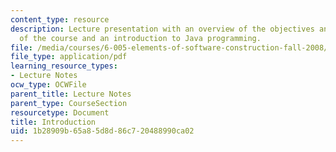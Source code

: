 ```yaml
---
content_type: resource
description: Lecture presentation with an overview of the objectives and structure
  of the course and an introduction to Java programming.
file: /media/courses/6-005-elements-of-software-construction-fall-2008/1b28909b65a85d8d86c720488990ca02_MIT6_005f08_lec01.pdf
file_type: application/pdf
learning_resource_types:
- Lecture Notes
ocw_type: OCWFile
parent_title: Lecture Notes
parent_type: CourseSection
resourcetype: Document
title: Introduction
uid: 1b28909b-65a8-5d8d-86c7-20488990ca02
---
```


